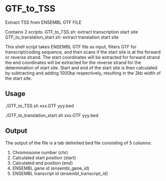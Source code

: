 # GTF_to_TSS
Extract TSS from ENSEMBL GTF FILE

Contains 2 scripts:
GTF_to_TSS.sh: extract transcription start site
GTF_to_translation_start.sh: extract translation start site

This shell script takes ENSEMBL GTF file as input, filters GTF for transcript/coding sequence, and then scans if the start site is at the forward or reverse strand. The start coordinates will be extracted for forward strand the end coordinates will be extracted for the reverse strand for the determination of start site. Start and end of the start site is then calculated by subtracting and adding 1000bp respectively, resulting in the 2kb width of the start site.

## Usage
./GTF_to_TSS.sh xxx.GTF yyy.bed

./GTF_to_translation_start.sh xxx.GTF yyy.bed


## Output
The output of the file is a tab delimited bed file consisting of 5 columns:
1. Chromosome number (chr)
2. Calculated start position (start)
3. Calculated end position (end)
4. ENSEMBL gene id (ensembl_gene_id)
5. ENSEMBL transcript id (ensembl_transcript_id)
